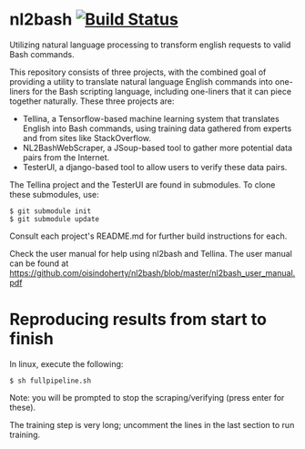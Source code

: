 # nl2bash [![Build Status](https://travis-ci.org/oisindoherty/nl2bash.svg?branch=master)](https://travis-ci.org/oisindoherty/nl2bash)
Utilizing natural language processing to transform english requests to valid Bash commands.

This repository consists of three projects, with the combined goal of providing a utility
to translate natural language English commands into one-liners for the Bash scripting language,
including one-liners that it can piece together naturally. These three projects are:

- Tellina, a Tensorflow-based machine learning system that translates English into Bash 
  commands, using training data gathered from experts and from sites like StackOverflow.
- NL2BashWebScraper, a JSoup-based tool to gather more potential data pairs from the Internet.
- TesterUI, a django-based tool to allow users to verify these data pairs.

The Tellina project and the TesterUI are found in submodules.
To clone these submodules, use:

    $ git submodule init
    $ git submodule update

Consult each project's README.md for further build instructions for each.

Check the user manual for help using nl2bash and Tellina. The user manual can be found at
https://github.com/oisindoherty/nl2bash/blob/master/nl2bash_user_manual.pdf

# Reproducing results from start to finish
In linux, execute the following:

    $ sh fullpipeline.sh
    
Note: you will be prompted to stop the scraping/verifying (press enter for these).

The training step is very long; uncomment the lines in the last section to run training.
